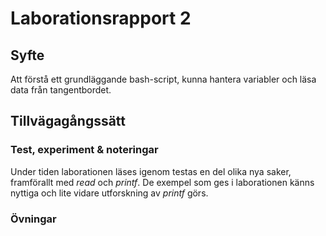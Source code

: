 # Laborationsrapport 2 #

## Syfte ##

Att förstå ett grundläggande bash-script, kunna hantera variabler och läsa data från tangentbordet.

## Tillvägagångssätt ##

### Test, experiment & noteringar ###

Under tiden laborationen läses igenom testas en del olika nya saker, framförallt med _read_ och _printf_. De exempel som ges i laborationen känns nyttiga och lite vidare utforskning av _printf_ görs.

### Övningar ###


